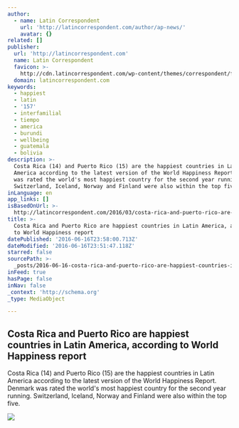 ```yaml
---
author:
  - name: Latin Correspondent
    url: 'http://latincorrespondent.com/author/ap-news/'
    avatar: {}
related: []
publisher:
  url: 'http://latincorrespondent.com'
  name: Latin Correspondent
  favicon: >-
    http://cdn.latincorrespondent.com/wp-content/themes/correspondent/favicon.png
  domain: latincorrespondent.com
keywords:
  - happiest
  - latin
  - '157'
  - interfamilial
  - tiempo
  - america
  - burundi
  - wellbeing
  - guatemala
  - bolivia
description: >-
  Costa Rica (14) and Puerto Rico (15) are the happiest countries in Latin
  America according to the latest version of the World Happiness Report. Denmark
  was rated the world's most happiest country for the second year running.
  Switzerland, Iceland, Norway and Finland were also within the top five.
inLanguage: en
app_links: []
isBasedOnUrl: >-
  http://latincorrespondent.com/2016/03/costa-rica-and-puerto-rico-are-happiest-countries-in-latin-america-according-to-world-happiness-report/
title: >-
  Costa Rica and Puerto Rico are happiest countries in Latin America, according
  to World Happiness report
datePublished: '2016-06-16T23:58:00.713Z'
dateModified: '2016-06-16T23:51:47.118Z'
starred: false
sourcePath: >-
  _posts/2016-06-16-costa-rica-and-puerto-rico-are-happiest-countries-in-latin-a.md
inFeed: true
hasPage: false
inNav: false
_context: 'http://schema.org'
_type: MediaObject

---
```

<article style=""><h1>Costa Rica and Puerto Rico are happiest countries in Latin America, according to World Happiness report</h1><p>Costa Rica (14) and Puerto Rico (15) are the happiest countries in Latin America according to the latest version of the World Happiness Report. Denmark was rated the world's most happiest country for the second year running. Switzerland, Iceland, Norway and Finland were also within the top five.</p><img src="http://cdn.latincorrespondent.com/wp-content/uploads/2015/08/happy-venezuela.jpg" /></article>